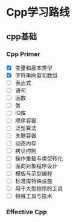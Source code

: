 # Cpp学习路线

## cpp基础

### Cpp Primer

+ [x] 变量和基本类型
+ [x] 字符串向量和数组
+ [ ] 表达式
+ [ ] 语句
+ [ ] 函数
+ [ ] 类
+ [ ] IO库
+ [ ] 顺序容器
+ [ ] 泛型算法
+ [ ] 关联容器
+ [ ] 动态内存
+ [ ] 拷贝控制
+ [ ] 操作重载与类型转化
+ [ ] 面向对象程序设计
+ [ ] 模板与范型编程
+ [ ] 标准库特殊设施
+ [ ] 用于大型程序的工具
+ [ ] 特殊工具与技术
  
### Effective Cpp

